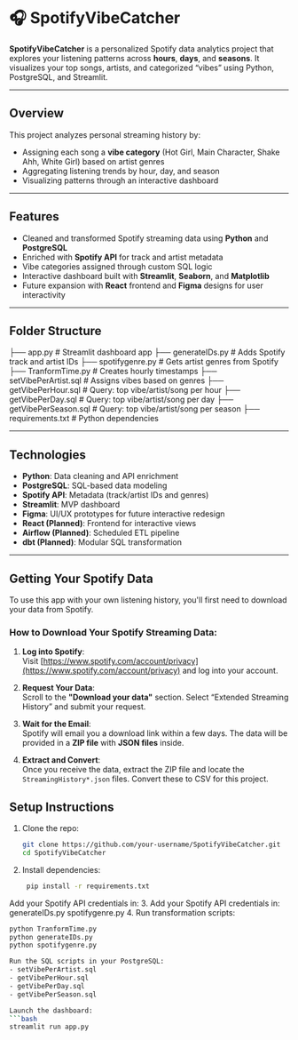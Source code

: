 # 🎧 SpotifyVibeCatcher

**SpotifyVibeCatcher** is a personalized Spotify data analytics project that explores your listening patterns across **hours**, **days**, and **seasons**. It visualizes your top songs, artists, and categorized “vibes” using Python, PostgreSQL, and Streamlit.

---

## Overview

This project analyzes personal streaming history by:
- Assigning each song a **vibe category** (Hot Girl, Main Character, Shake Ahh, White Girl) based on artist genres
- Aggregating listening trends by hour, day, and season
- Visualizing patterns through an interactive dashboard

---

## Features

- Cleaned and transformed Spotify streaming data using **Python** and **PostgreSQL**
- Enriched with **Spotify API** for track and artist metadata
- Vibe categories assigned through custom SQL logic
- Interactive dashboard built with **Streamlit**, **Seaborn**, and **Matplotlib**
- Future expansion with **React** frontend and **Figma** designs for user interactivity

---

## Folder Structure
├── app.py # Streamlit dashboard app
├── generateIDs.py # Adds Spotify track and artist IDs
├── spotifygenre.py # Gets artist genres from Spotify
├── TranformTime.py # Creates hourly timestamps
├── setVibePerArtist.sql # Assigns vibes based on genres
├── getVibePerHour.sql # Query: top vibe/artist/song per hour
├── getVibePerDay.sql # Query: top vibe/artist/song per day
├── getVibePerSeason.sql # Query: top vibe/artist/song per season
├── requirements.txt # Python dependencies


---

## Technologies

- **Python**: Data cleaning and API enrichment
- **PostgreSQL**: SQL-based data modeling
- **Spotify API**: Metadata (track/artist IDs and genres)
- **Streamlit**: MVP dashboard
- **Figma**: UI/UX prototypes for future interactive redesign
- **React (Planned)**: Frontend for interactive views
- **Airflow (Planned)**: Scheduled ETL pipeline
- **dbt (Planned)**: Modular SQL transformation

---
## Getting Your Spotify Data

To use this app with your own listening history, you'll first need to download your data from Spotify.

### How to Download Your Spotify Streaming Data:

1. **Log into Spotify**:  
   Visit [https://www.spotify.com/account/privacy](https://www.spotify.com/account/privacy) and log into your account.

2. **Request Your Data**:  
   Scroll to the **"Download your data"** section. Select “Extended Streaming History” and submit your request.

3. **Wait for the Email**:  
   Spotify will email you a download link within a few days. The data will be provided in a **ZIP file** with **JSON files** inside.

4. **Extract and Convert**:  
   Once you receive the data, extract the ZIP file and locate the `StreamingHistory*.json` files. Convert these to CSV for this project.


## Setup Instructions

1. Clone the repo:
   ```bash
   git clone https://github.com/your-username/SpotifyVibeCatcher.git
   cd SpotifyVibeCatcher
2. Install dependencies:
   ```bash
    pip install -r requirements.txt
  Add your Spotify API credentials in:
3. Add your Spotify API credentials in:
    generateIDs.py
    spotifygenre.py
4. Run transformation scripts:
```bash
python TranformTime.py
python generateIDs.py
python spotifygenre.py

Run the SQL scripts in your PostgreSQL:
- setVibePerArtist.sql
- getVibePerHour.sql
- getVibePerDay.sql
- getVibePerSeason.sql

Launch the dashboard:
```bash
streamlit run app.py


